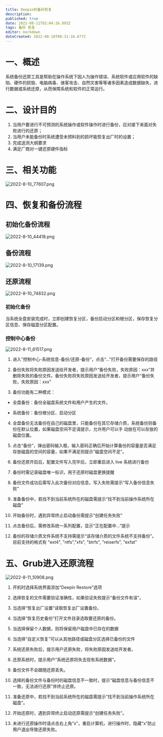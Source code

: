 ```yaml
---
title: Deepin的备份恢复
description: 
published: true
date: 2022-08-11T02:04:26.893Z
tags: 备份 恢复
editor: markdown
dateCreated: 2022-08-10T08:31:16.677Z
---
```


# 一、概述
系统备份还原工具是帮助在操作系统下因人为操作错误、系统软件或应用软件的缺陷、硬件的损毁、电脑病毒、骇客攻击、自然灾害等等诸多因素造成数据缺失，进行数据或系统还原，从而保障系统和软件的正常运行。

# 二、设计目的
1. 当用户要进行不可预测的系统操作或软件操作时进行备份，应对接下来面对失败进行的还原；
2. 当用户未能备份时系统遭受未预料到的损坏能恢复出厂时的设置；
3. 完成送测大纲要求
4. 满足厂商对一键还原硬件指标

# 三、相关功能
![2022-8-10_77607.png](/2022-8-10_77607.png)

# 四、恢复和备份流程

## 初始化备份流程

![2022-8-10_44418.png](/2022-8-10_44418.png)

## 备份流程

![2022-8-10_17139.png](/2022-8-10_17139.png)

## 还原流程

![2022-8-10_74832.png](/2022-8-10_74832.png)

### 初始化备份
当系统全盘安装完成时，立即创建恢复分区，备份启动分区和根分区，保存恢复分区信息、保存磁盘分区配置。

### 控制中心备份
![2022-8-11_61517.png](/2022-8-11_61517.png)
1. 进入”控制中心-系统信息-备份/还原-备份“，点击“...”打开备份需要保存的路径

2. 备份失败将失败原因发送给开发者，提示用户“备份失败，失败原因：xxx”并删除失败的备份文件。备份失败将失败原因发送给开发者，提示用户“备份失败，失败原因：xxx”

3. 备份功能有二种模式：

- 全盘备份：备份全磁盘系统文件和用户产生的文件。
  
- 系统备份：备份根分区、启动分区

4. 全盘备份无法备份在自己的磁盘里，只能备份在其它存储介质，系统备份则备份在默认位置，如果磁盘空间不足请提示，允许用户可以手 动放在可以存放的磁盘位置。

5. 点击“备份”，弹出密码输入框，输入密码正确后开始计算备份的容量是否满足存放磁盘的空间的容量，如果不满足则提示“磁盘空间不足”。

6. 备份还原开启后，配置文件写入完毕后，立即重启进入 live 系统进行备份

7. 备份时需记录磁盘唯一标识，用于还原时磁盘更换提醒

8. 备份文件成功后需写入此次备份对应信息，写入失败需提示“写入备份信息失败”

9. 准备备份中，若找不到当前系统所在的磁盘需提示“找不到当前操作系统所在磁盘”

10. 开始备份时，遇到异常终止启动备份需提示“创建任务失败”

11. 点击备份后，需修改系统一系列配置，显示“正在配置中...”提示

12. 备份的存储介质文件系统不支持需提示“该存储介质的文件系统不支持备份”。目前支持的格式有 "ext4", "ntfs","xfs", "btrfs", "reiserfs", "exfat"

# 五、Grub进入还原流程

![2022-8-11_10908.png](/2022-8-11_10908.png)

1. 开机时选择系统界面添加“Deepin Restore”选项

2. 选择恢复的文件需要验证准确性，如果验证失败提示“备份文件有误”。

3. 当选择“恢复出厂设置”读取恢复出厂设置备份。

4. 当选择“恢复历史备份”打开文件目录选取要还原的备份。

5. 当选择保留个人数据，则将保留用户磁盘中已存在的数据

6. 当选择“自定义恢复”可以从其他路径或磁盘分区选择已备份的文件

7. 系统还原失败后，提示用户还原失败，将失败原因发送给开发者。

8. 还原系统时，提示用户“系统还原将失去现有系统数据”。

9. 备份文件不会跟随还原丢失。

10. 选择的备份文件与备份时的磁盘信息不一致时，提示“磁盘信息与备份信息不一致，无法进行还原”并终止还原。

11. 准备还原中，若找不到当前系统所在的磁盘需提示“找不到当前操作系统所在磁盘”。

12. 开始还原时，遇到异常终止启动还原需提示“创建任务失败”。

13. 未进行还原操作时请点击右上角“x”，重启计算机，进行操作时，隐藏“x”防止用户退出导致还原失败。


